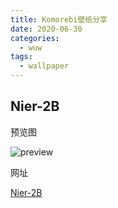 ```yaml
---
title: Komorebi壁纸分享
date: 2020-06-30
categories:
  - wuw
tags:
  - wallpaper
---
```


## Nier-2B

预览图

![preview](https://gitee.com/snowyan/image/raw/master/1593482379_20200630095933874_417200333.jpg)

网址

[Nier-2B](https://snowyan.gitee.io/nier)